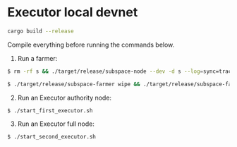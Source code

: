 # Executor local devnet

```bash
cargo build --release
```

Compile everything before running the commands below.

1. Run a farmer:

```bash
$ rm -rf s && ./target/release/subspace-node --dev -d s --log=sync=trace,parachain=trace,txpool=trace,gossip::executor=trace > s.log 2>&1
```

```bash
$ ./target/release/subspace-farmer wipe && ./target/release/subspace-farmer farm
```

2. Run an Executor authority node:

```bash
$ ./start_first_executor.sh
```

3. Run an Executor full node:

```bash
$ ./start_second_executor.sh
```
